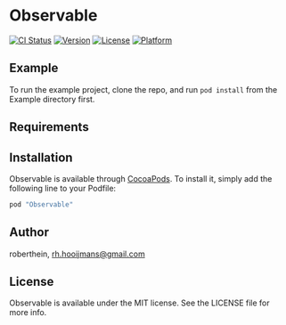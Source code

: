 # Observable

[![CI Status](http://img.shields.io/travis/roberthein/Observable.svg?style=flat)](https://travis-ci.org/roberthein/Observable)
[![Version](https://img.shields.io/cocoapods/v/Observable.svg?style=flat)](http://cocoapods.org/pods/Observable)
[![License](https://img.shields.io/cocoapods/l/Observable.svg?style=flat)](http://cocoapods.org/pods/Observable)
[![Platform](https://img.shields.io/cocoapods/p/Observable.svg?style=flat)](http://cocoapods.org/pods/Observable)

## Example

To run the example project, clone the repo, and run `pod install` from the Example directory first.

## Requirements

## Installation

Observable is available through [CocoaPods](http://cocoapods.org). To install
it, simply add the following line to your Podfile:

```ruby
pod "Observable"
```

## Author

roberthein, rh.hooijmans@gmail.com

## License

Observable is available under the MIT license. See the LICENSE file for more info.
